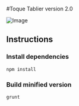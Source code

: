 #Toque Tablier version 2.0

![Image](../blob/master/img/distingue1.jpg?raw=true)

## Instructions

### Install dependencies
```
npm install
```

### Build minified version

```
grunt
```
